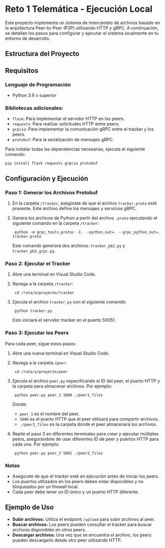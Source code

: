 # Reto 1 Telemática - Ejecución Local

Este proyecto implementa un sistema de intercambio de archivos basado en la arquitectura Peer-to-Peer (P2P) utilizando HTTP y gRPC. A continuación, se detallan los pasos para configurar y ejecutar el sistema localmente en tu entorno de desarrollo.

## Estructura del Proyecto


## Requisitos

### Lenguaje de Programación
- Python 3.6 o superior

### Bibliotecas adicionales:
- `flask`: Para implementar el servidor HTTP en los peers.
- `requests`: Para realizar solicitudes HTTP entre peers.
- `grpcio`: Para implementar la comunicación gRPC entre el tracker y los peers.
- `protobuf`: Para la serialización de mensajes gRPC.

Para instalar todas las dependencias necesarias, ejecuta el siguiente comando:

    pip install flask requests grpcio protobuf

## Configuración y Ejecución

### Paso 1: Generar los Archivos Protobuf

1. En la carpeta `/tracker`, asegúrate de que el archivo `tracker.proto` esté presente. Este archivo define los mensajes y servicios gRPC.
2. Genera los archivos de Python a partir del archivo `.proto` ejecutando el siguiente comando en la carpeta `/tracker`:

        python -m grpc_tools.protoc -I. --python_out=. --grpc_python_out=. tracker.proto

   Este comando generará dos archivos: `tracker_pb2.py` y `tracker_pb2_grpc.py`.

### Paso 2: Ejecutar el Tracker

1. Abre una terminal en Visual Studio Code.
2. Navega a la carpeta `/tracker`:

        cd /ruta/a/proyecto/tracker

3. Ejecuta el archivo `tracker.py` con el siguiente comando:

        python tracker.py

   Esto iniciará el servidor tracker en el puerto 50051.

### Paso 3: Ejecutar los Peers

Para cada peer, sigue estos pasos:

1. Abre una nueva terminal en Visual Studio Code.
2. Navega a la carpeta `/peer`:

        cd /ruta/a/proyecto/peer

3. Ejecuta el archivo `peer.py` especificando el ID del peer, el puerto HTTP y la carpeta para almacenar archivos. Por ejemplo:

        python peer.py peer_1 5000 ./peer1_files

   Donde:
   - `peer_1` es el nombre del peer.
   - `5000` es el puerto HTTP que el peer utilizará para compartir archivos.
   - `./peer1_files` es la carpeta donde el peer almacenará los archivos.

4. Repite el paso 3 en diferentes terminales para crear y ejecutar múltiples peers, asegurándote de usar diferentes ID de peer y puertos HTTP para cada uno. Por ejemplo:

        python peer.py peer_2 5001 ./peer2_files

### Notas

- Asegúrate de que el tracker esté en ejecución antes de iniciar los peers.
- Los puertos utilizados en los peers deben estar disponibles y no bloqueados por un firewall local.
- Cada peer debe tener un ID único y un puerto HTTP diferente.

## Ejemplo de Uso

- **Subir archivos:** Utiliza el endpoint `/upload` para subir archivos al peer.
- **Buscar archivos:** Los peers pueden consultar el tracker para buscar archivos disponibles en otros peers.
- **Descargar archivos:** Una vez que se encuentra el archivo, los peers pueden descargarlo desde otro peer utilizando HTTP.

